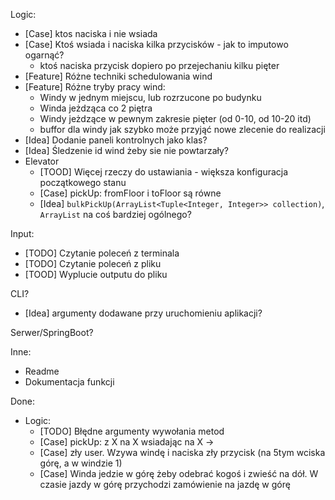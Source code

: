 Logic:
- [Case] ktos naciska i nie wsiada
- [Case] Ktoś wsiada i naciska kilka przycisków - jak to imputowo ogarnąć?
  - ktoś naciska przycisk dopiero po przejechaniu kilku pięter
- [Feature] Różne techniki schedulowania wind
- [Feature] Różne tryby pracy wind:
  - Windy w jednym miejscu, lub rozrzucone po budynku
  - Winda jeżdząca co 2 piętra
  - Windy jeżdzące w pewnym zakresie pięter (od 0-10, od 10-20 itd)
  - buffor dla windy jak szybko może przyjąć nowe zlecenie do realizacji
- [Idea] Dodanie paneli kontrolnych jako klas?
- [Idea] Śledzenie id wind żeby sie nie powtarzały?
- Elevator
    - [TOOD] Więcej rzeczy do ustawiania - większa konfiguracja początkowego stanu
    - [Case] pickUp: fromFloor i toFloor są równe
    - [Idea] `bulkPickUp(ArrayList<Tuple<Integer, Integer>> collection)`, `ArrayList` na coś bardziej ogólnego?

Input:
- [TODO] Czytanie poleceń z terminala
- [TODO] Czytanie poleceń z pliku
- [TOOD] Wyplucie outputu do pliku

CLI?
- [Idea] argumenty dodawane przy uruchomieniu aplikacji?


Serwer/SpringBoot?

Inne:
- Readme
- Dokumentacja funkcji


Done:
- Logic:
  - [TODO] Błędne argumenty wywołania metod
  - [Case] pickUp: z X na X wsiadając na X -> 
  - [Case] zły user. Wzywa windę i naciska zły przycisk (na 5tym wciska górę, a w windzie 1)
  - [Case] Winda jedzie w górę żeby odebrać kogoś i zwieść na dół. W czasie jazdy w górę przychodzi zamówienie na jazdę w górę
